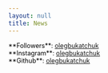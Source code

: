 ```yaml
---
layout: null
title: News
---
```


<style>
.news-item {
  margin-bottom: 0.7em;
}
.news-item p {
  font-size: 0.9em;
  margin: 0;
  /* color: #828282; */
}
.news-item .date {
  color: #000000;
}
/* .news-item a {
  color: #828282; 
  text-decoration: underline;
} */
</style>

<div class="news-item">
  <p><span class="date">**Followers**</span>: <a href="https://followers.vc/olegbukatchuk">olegbukatchuk</a></p>
  <p><span class="date">**Instagram**</span>: <a href="https://instagram.com/olegbukatchuk">olegbukatchuk</a></p>
  <p><span class="date">**Github**</span>: <a href="https://github.com/olegbukatchuk">olegbukatchuk</a></p>
</div>
